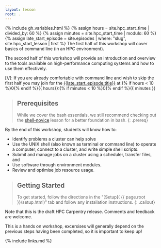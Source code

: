 ```yaml
---
layout: lesson
root: .
---
```


{% include gh_variables.html %}
{% assign hours = site.hpc_start_time | divided_by: 60 %}
{% assign minutes = site.hpc_start_time | modulo: 60 %}
{% assign late_start_episode = site.episodes | where: "slug", site.hpc_start_lesson | first %}
The first half of this workshop will cover basics of command line (in an HPC environment).

The second half of this workshop will provide an introduction and overview to the tools available on high-performance computing systems and how to use them effectively.

[//]: If you are already comfortable with command line and wish to skip the first half you may join for the [{{late_start_episode.title}}]({{site.url}}/{{site.hpc_start_lesson}}) at {% if hours < 10 %}0{% endif %}{{ hours}}:{% if minutes < 10 %}0{% endif %}{{ minutes }}

> ## Prerequisites
>
> While we cover the bash essentials, we still recommend checking out the 
> [shell-novice](https://swcarpentry.github.io/shell-novice/) lesson for a better foundation in bash.
{: .prereq}

By the end of this workshop, students will know how to:

* Identify problems a cluster can help solve
* Use the UNIX shell (also known as terminal or command line) to operate a
  computer, connect to a cluster, and write simple shell scripts.
* Submit and manage jobs on a cluster using a scheduler, transfer files, and
* Use software through environment modules.
* Review and optimise job resource usage.

> ## Getting Started
>
> To get started, follow the directions in the "[Setup](
> {{ page.root }}/setup.html)" tab and follow any installation instructions.
{: .callout}

Note that this is the draft HPC Carpentry release. Comments and feedback are
welcome.

This is a hands on workshop, excersises will generally depend on the previous steps having been completed, so it is important to keep up!

{% include links.md %}
